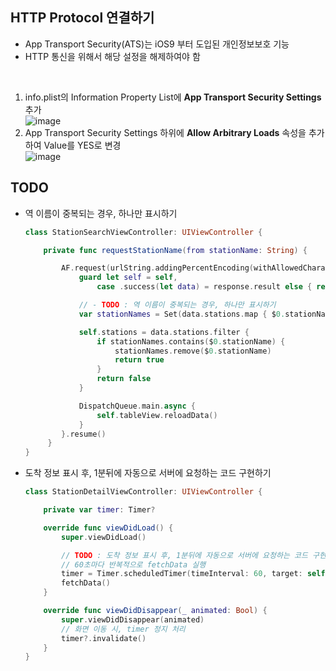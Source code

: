 ## HTTP Protocol 연결하기
- App Transport Security(ATS)는 iOS9 부터 도입된 개인정보보호 기능
- HTTP 통신을 위해서 해당 설정을 해제하여야 함
 <br>
 
1. info.plist의 Information Property List에 **App Transport Security Settings** 추가
   <br>
  ![image](https://user-images.githubusercontent.com/46417892/152961715-dfefa3fc-771a-4f6a-9bff-b1dd329b7bf8.png)
2. App Transport Security Settings 하위에 **Allow Arbitrary Loads** 속성을 추가하여 Value를 YES로 변경
   <br>
   ![image](https://user-images.githubusercontent.com/46417892/152961673-3df422d4-b542-4353-8dd8-46233489c4db.png)

## TODO
- 역 이름이 중복되는 경우, 하나만 표시하기
  
  ```swift
  class StationSearchViewController: UIViewController {

      private func requestStationName(from stationName: String) {

          AF.request(urlString.addingPercentEncoding(withAllowedCharacters: .urlQueryAllowed) ?? "").responseDecodable(of: StationResponseModel.self) { [weak self] response in
              guard let self = self,
                  case .success(let data) = response.result else { return }

              // - TODO : 역 이름이 중복되는 경우, 하나만 표시하기
              var stationNames = Set(data.stations.map { $0.stationName })

              self.stations = data.stations.filter {
                  if stationNames.contains($0.stationName) {
                      stationNames.remove($0.stationName)
                      return true
                  }
                  return false
              }

              DispatchQueue.main.async {
                  self.tableView.reloadData()
              }
          }.resume()
       }
  }
  ```
- 도착 정보 표시 후, 1분뒤에 자동으로 서버에 요청하는 코드 구현하기
  ```swift
  class StationDetailViewController: UIViewController {

      private var timer: Timer?

      override func viewDidLoad() {
          super.viewDidLoad()

          // TODO : 도착 정보 표시 후, 1분뒤에 자동으로 서버에 요청하는 코드 구현하기
          // 60초마다 반복적으로 fetchData 실행
          timer = Timer.scheduledTimer(timeInterval: 60, target: self, selector: #selector(fetchData), userInfo: nil, repeats: true)
          fetchData()
      }

      override func viewDidDisappear(_ animated: Bool) {
          super.viewDidDisappear(animated)
          // 화면 이동 시, timer 정지 처리
          timer?.invalidate()
      }
  }
  ```
